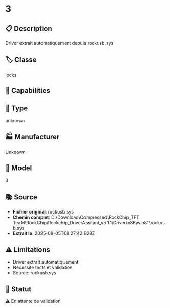 # 3

## 📋 Description
Driver extrait automatiquement depuis rockusb.sys

## 🏷️ Classe
locks

## 🔧 Capabilities


## 📡 Type
unknown

## 🏭 Manufacturer
Unknown

## 📱 Model
3

## 📚 Source
- **Fichier original**: rockusb.sys
- **Chemin complet**: D:\Download\Compressed\RockChip_TFT TeaM\RockChip\Rockchip_DriverAssitant_v5.1.1\Driver\x86\win81\rockusb.sys
- **Extrait le**: 2025-08-05T08:27:42.828Z

## ⚠️ Limitations
- Driver extrait automatiquement
- Nécessite tests et validation
- Source: rockusb.sys

## 🚀 Statut
⚠️ En attente de validation
